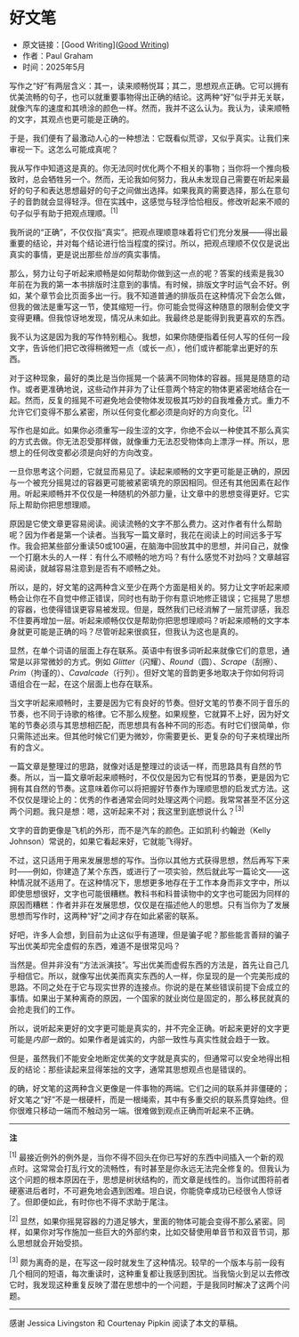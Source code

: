 
# 好文笔

- 原文链接：[Good Writing]([Good Writing](https://paulgraham.com/goodwriting.html))
- 作者：Paul Graham
- 时间：2025年5月

写作之“好”有两层含义：其一，读来顺畅悦耳；其二，思想观点正确。它可以拥有优美流畅的句子，也可以就重要事物得出正确的结论。这两种“好”似乎并无关联，就像汽车的速度和其喷涂的颜色一样。然而，我并不这么认为。我认为，读来顺畅的文字，其观点也更可能是正确的。

于是，我们便有了最激动人心的一种想法：它既看似荒谬，又似乎真实。让我们来审视一下。这怎么可能成真呢？

我从写作中知道这是真的。你无法同时优化两个不相关的事物；当你将一个推向极致时，总会牺牲另一个。然而，无论我如何努力，我从未发现自己需要在听起来最好的句子和表达思想最好的句子之间做出选择。如果我真的需要选择，那么在意句子的音韵就会显得轻浮。但在实践中，这感觉与轻浮恰恰相反。修改听起来不顺的句子似乎有助于把观点理顺。<sup>[1]</sup>

我所说的“正确”，不仅仅指“真实”。把观点理顺意味着将它们充分发展——得出最重要的结论，并对每个结论进行恰当程度的探讨。所以，把观点理顺不仅仅是说出真实的事情，更是说出那些*恰当的*真实事情。

那么，努力让句子听起来顺畅是如何帮助你做到这一点的呢？答案的线索是我30年前在为我的第一本书排版时注意到的事情。有时候，排版文字时运气会不好。例如，某个章节会比页面多出一行。我不知道普通的排版员在这种情况下会怎么做，但我的做法是重写这一节，使其缩短一行。你可能会觉得这种随意的限制会使文字变得更糟。但我惊讶地发现，情况从未如此。我最终总是能得到我更喜欢的东西。

我不认为这是因为我的写作特别粗心。我想，如果你随便指着任何人写的任何一段文字，告诉他们把它改得稍微短一点（或长一点），他们或许都能拿出更好的东西。

对于这种现象，最好的类比是当你摇晃一个装满不同物体的容器。摇晃是随意的动作。或者更准确地说，这些动作并非为了让任意两个特定的物体更紧密地结合在一起。然而，反复的摇晃不可避免地会使物体发现极其巧妙的自我堆叠方式。重力不允许它们变得不那么紧密，所以任何变化都必须是向好的方向变化。<sup>[2]</sup>

写作也是如此。如果你必须重写一段生涩的文字，你绝不会以一种使其不那么真实的方式去做。你无法忍受那样做，就像重力无法忍受物体向上漂浮一样。所以，思想上的任何改变都必须是向好的方向改变。

一旦你思考这个问题，它就显而易见了。读起来顺畅的文字更可能是正确的，原因与一个被充分摇晃过的容器更可能被紧密填充的原因相同。但还有其他因素在起作用。听起来顺畅并不仅仅是一种随机的外部力量，让文章中的思想变得更好。它实际上帮助你把思想理顺。

原因是它使文章更容易阅读。阅读流畅的文字不那么费力。这对作者有什么帮助呢？因为作者是第一个读者。当我写一篇文章时，我花在阅读上的时间远多于写作。我会把某些部分重读50或100遍，在脑海中回放其中的思想，并问自己，就像一个打磨木头的人一样：有什么不顺畅的地方吗？有什么感觉不对劲吗？文章越容易阅读，就越容易注意到是否有不顺畅之处。

所以，是的，好文笔的这两种含义至少在两个方面是相关的。努力让文字听起来顺畅会让你在不自觉中修正错误，同时也有助于你有意识地修正错误；它摇晃了思想的容器，也使得错误更容易被发现。但是，既然我们已经消解了一层荒谬感，我忍不住要再增加一层。听起来顺畅仅仅是帮助你把思想理顺吗？听起来顺畅的文字本身就更可能是正确的吗？尽管听起来很疯狂，但我认为这也是真的。

显然，在单个词语的层面上存在联系。英语中有很多词听起来就像它们的意思，通常是以非常微妙的方式。例如 *Glitter*（闪耀）、*Round*（圆）、*Scrape*（刮擦）、*Prim*（拘谨的）、*Cavalcade*（行列）。但好文笔的音韵更多地取决于你如何将词语组合在一起，在这个层面上也存在联系。

当文字听起来顺畅时，主要是因为它有良好的节奏。但好文笔的节奏不同于音乐的节奏，也不同于诗歌的格律。它不那么规整。如果规整，它就算不上好，因为好文笔的节奏必须与其思想相匹配，而思想具有各种不同的形态。有时它们很简单，你只需陈述出来。但其他时候它们更为微妙，你需要更长、更复杂的句子来梳理出所有的含义。

一篇文章是整理过的思路，就像对话是整理过的谈话一样，而思路具有自然的节奏。所以，当一篇文章听起来顺畅时，不仅仅是因为它有悦耳的节奏，更是因为它拥有其自然的节奏。这意味着你可以将把握好节奏作为理顺思想的启发式方法。这不仅仅是理论上的：优秀的作者通常会同时处理这两个问题。我常常甚至不区分这两个问题。我只是想：嗯，这听起来不对；我这里到底想说什么？<sup>[3]</sup>

文字的音韵更像是飞机的外形，而不是汽车的颜色。正如凯利·约翰逊（Kelly Johnson）常说的，如果它看起来好，它就能飞得好。

不过，这只适用于用来发展思想的写作。当你以其他方式获得思想，然后再写下来时——例如，你建造了某个东西，或进行了一项实验，然后就此写一篇论文——这种情况就不适用了。在这种情况下，思想更多地存在于工作本身而非文字中，所以即使思想很好，文字也可能很糟糕。教科书和科普读物中的文字也可能因为同样的原因而糟糕：作者并非在发展思想，仅仅是在描述他人的思想。只有当你为了发展思想而写作时，这两种“好”之间才存在如此紧密的联系。

好吧，许多人会想，到目前为止这似乎有道理，但是骗子呢？那些能言善辩的骗子写出优美却完全虚假的东西，难道不是很常见吗？

当然是。但并非没有“方法派演技”。写出优美而虚假东西的方法是，首先让自己几乎相信它。所以，就像写出优美而真实东西的人一样，你呈现的是一个完美形成的思路。不同之处在于它与现实世界的连接点。你说的是在某些错误前提下会成立的事情。如果出于某种离奇的原因，一个国家的就业岗位是固定的，那么移民就真的会抢走我们的工作。

所以，说听起来更好的文字更可能是真实的，并不完全正确。听起来更好的文字更可能是*内部一致*的。如果作者是诚实的，内部一致性与真实性就会趋于一致。

但是，虽然我们不能安全地断定优美的文字就是真实的，但通常可以安全地得出相反的结论：那些读起来显得笨拙的文字，通常其思想观点也是错误的。

的确，好文笔的这两种含义更像是一件事物的两端。它们之间的联系并非僵硬的；好文笔之“好”不是一根硬杆，而是一根绳索，其中有多重交织的联系贯穿始终。但你很难只移动一端而不触动另一端。很难做到观点正确而听起来不正确。

---

**注**

<sup>[1]</sup> 最接近例外的例外是，当你不得不回头在你已写好的东西中间插入一个新的观点时。这常常会打乱行文的流畅性，有时甚至是你永远无法完全修复的。但我认为这个问题的根本原因在于，思想是树状结构的，而文章是线性的。当你试图将前者硬塞进后者时，不可避免地会遇到困难。坦白说，你能侥幸成功已经很令人惊讶了。但即便如此，有时你也不得不求助于尾注。

<sup>[2]</sup> 显然，如果你摇晃容器的力道足够大，里面的物体可能会变得不那么紧密。同样，如果你对写作施加一些巨大的外部约束，比如交替使用单音节和双音节词，那么思想就会开始受损。

<sup>[3]</sup> 颇为离奇的是，在写这一段时就发生了这种情况。较早的一个版本与前一段有几个相同的短语，每次重读时，这种重复都让我感到困扰。当我恼火到足以去修改它时，我发现这种重复反映了潜在思想中的一个问题，于是我同时解决了这两个问题。

---

感谢 Jessica Livingston 和 Courtenay Pipkin 阅读了本文的草稿。